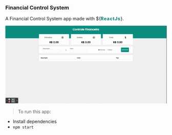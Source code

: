 ### Financial Control System

A Financial Control System app made with ${<b style="color: teal; letter-spacing: 1px;">ReactJs</b>}.

![App Working](./app.gif)

> To run this app:

- Install dependencies
- `npm start`
